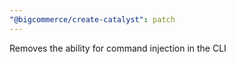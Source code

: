```yaml
---
"@bigcommerce/create-catalyst": patch
---
```


Removes the ability for command injection in the CLI
